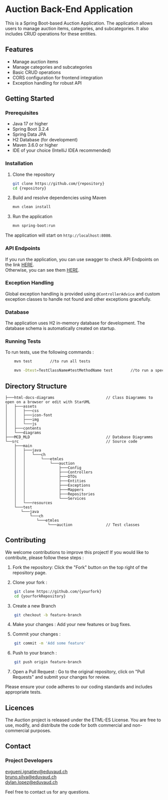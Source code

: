 # Auction Back-End Application

This is a Spring Boot-based Auction Application. The application allows users to manage auction items, categories, and subcategories. It also includes CRUD operations for these entities.

## Features

- Manage auction items
- Manage categories and subcategories
- Basic CRUD operations
- CORS configuration for frontend integration
- Exception handling for robust API

## Getting Started

### Prerequisites

- Java 17 or higher
- Spring Boot 3.2.4
- Spring Data JPA
- H2 Database (for development)
- Maven 3.6.0 or higher
- IDE of your choice (IntelliJ IDEA recommended)

### Installation

1. Clone the repository
    ```bash
    git clone https://github.com/{repository}
    cd {repository}
    ```

2. Build and resolve dependencies using Maven  
    ```bash
    mvn clean install
    ```

3. Run the application
    ```bash
    mvn spring-boot:run
    ```

The application will start on `http://localhost:8080`.

### API Endpoints

If you run the application, you can use swagger to check API Endpoints on the link [HERE](http://localhost:8080/swagger-ui.html).\
Otherwise, you can see them [HERE](https://github.com/ETML-ES-PROJ-LABE-LAFE/LesMarteauxPatissiers-Backend/wiki/API-END-POINTS).

### Exception Handling

Global exception handling is provided using `@ControllerAdvice` and custom exception classes to handle not found and other exceptions gracefully.

### Database

The application uses H2 in-memory database for development. The database schema is automatically created on startup.

### Running Tests

To run tests, use the following commands :
```bash
    mvn test        //to run all tests
```
```bash
    mvn -Dtest=TestClassName#testMethodName test        //to run a specific test. If you want to run all the tests in a specific class, you can omit the #testMethodName 
```

## Directory Structure

```
├───html-docs-diagrams                       // Class Diagramms to open on a browser or edit with StarUML
│   ├───assets
│   │   ├───css
│   │   ├───icon-font
│   │   ├───img
│   │   └───js
│   ├───contents
│   └───diagrams
├───MCD_MLD                                  // Database Diagramms
└──src                                       // Source code 
    ├───main
    │   ├───java
    │   │   └───ch
    │   │       └───etmles
    │   │           └───auction
    │   │               ├───Config
    │   │               ├───Controllers
    │   │               ├───DTOs
    │   │               ├───Entities
    │   │               ├───Exceptions
    │   │               ├───Mappers
    │   │               ├───Repositories
    │   │               └───Services
    │   └───resources
    └───test                                 
       └───java
           └───ch
              └───etmles
                   └───auction               // Test classes

```


## Contributing

We welcome contributions to improve this project! If you would like to contribute, please follow these steps :

1. Fork the repository: Click the "Fork" button on the top right of the repository page.

2. Clone your fork :
```bash
    git clone https://github.com/{yourfork}
    cd {yourforkRepository}
```

3. Create a new Branch
```bash
    git checkout -b feature-branch
```

4. Make your changes : Add your new features or bug fixes.

5. Commit your changes : 
```bash
    git commit -m 'Add some feature'
```

6. Push to your branch :
```bash
    git push origin feature-branch
```

7. Open a Pull Request : Go to the original repository, click on "Pull Requests" and submit your changes for review.


Please ensure your code adheres to our coding standards and includes appropriate tests.

## Licences
The Auction project is released under the ETML-ES License. You are free to use, modify, and distribute the code for both commercial and non-commercial purposes.

## Contact

### Project Developers 
evgueni.ignatiev@eduvaud.ch\
bruno.silva@eduvaud.ch\
dylan.lopez@eduvaud.ch

Feel free to contact us for any questions.
